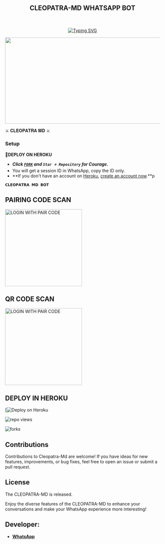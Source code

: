 ## <p align="center"> CLEOPATRA-MD WHATSAPP BOT
<br>

<p align="center"><a href="https://git.io/typing-svg"><img src="https://readme-typing-svg.demolab.com?font=EB+Garamond&weight=800&size=28&duration=4000&pause=1000&random=false&width=435&lines=WELCOME+TO+THE+CLEOPATRA-MD;MULTI-DEVICE+WHATSAPP+BOT;DEVELOPED+BY+SHANU;RELEASED+DATE+24%2F03%2F2024." alt="Typing SVG" /></a>
</p>


<img src="https://telegra.ph/file/18814e6f14e9c3637ec45.jpg" width="540" height="280" />
</p>         ⚔ 𝐂𝐋𝐄𝐎𝐏𝐀𝐓𝐑𝐀 𝐌𝐃 ⚔

### Setup

**📌DEPLOY ON HEROKU**
   - ***Click [`FORK`](https://github.com/mrshameen/CLEOPATRA-MD/fork) and `Star ⭐ Repository` for Courage.***
   - You will get a session ID in WhatsApp, copy the ID only.
   - **If you don't have an account on [Heroku](https://signup.heroku.com/), [create an account now](https://signup.heroku.com/).**p
</p>

**`𝗖𝗟𝗘𝗢𝗣𝗔𝗧𝗥𝗔 𝗠𝗗 𝗕𝗢𝗧`**

##  PAIRING CODE SCAN

<a href="https://cleopatra-md.onrender.com/"><img src="https://img.shields.io/badge/LOGIN%20WITH-PAIR%20CODE-red" alt="LOGIN WITH PAIR CODE" width="250"></a>

## QR CODE SCAN

<a href="https://qr-cleopatra-md-b3cdc18409e4.herokuapp.com/"><img src="https://img.shields.io/badge/LOGIN%20WITH-QR%20CODE-red" alt="LOGIN WITH PAIR CODE" width="250"></a>
## DEPLOY IN HEROKU

 [![Deploy on Heroku](https://dashboard.heroku.com/new?button-url=https://github.com/mrshameen/CLEOPATRA-MD)

   </details>
</P>

![repo views](https://hits.seeyoufarm.com/api/count/incr/badge.svg?url=https%3A%2F%2Fgithub.com%2FPurnageethanjana%2FCLEOPATRA-MD&count_bg=%2379C83D&title_bg=%23555555&icon=gitpod.svg&icon_color=%23E7E7E7&title=Views&edge_flat=false)

![forks](https://img.shields.io/github/forks/mrshameen/CLEOPATRA-MD?label=Forks&style=social)



## Contributions

Contributions to Cleopatra-Md are welcome! If you have ideas for new features, improvements, or bug fixes, feel free to open an issue or submit a pull request.

## License

The CLEOPATRA-MD is released.

Enjoy the diverse features of the CLEOPATRA-MD  to enhance your conversations and make your WhatsApp experience more interesting!

## Developer:
- [**WhatsApp**](https://wa.me/94724389699)

